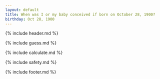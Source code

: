 ```yaml
---
layout: default
title: When was I or my baby conceived if born on October 28, 1900?
birthday: Oct 28, 1900
---
```


{% include header.md %}

{% include guess.md %}

{% include calculate.md %}

{% include safety.md %}

{% include footer.md %}



